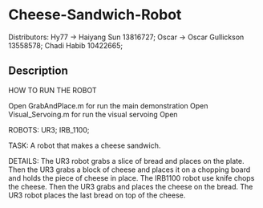 # Cheese-Sandwich-Robot

Distributors: Hy77 -> Haiyang Sun 13816727; Oscar -> Oscar Gullickson 13558578; Chadi Habib 10422665;
## Description
HOW TO RUN THE ROBOT

Open GrabAndPlace.m for run the main demonstration
Open Visual_Servoing.m for run the visual servoing
Open 


ROBOTS: 
       UR3;
       IRB_1100;
       
TASK: 
A robot that makes a cheese sandwich. 

DETAILS: 
The UR3 robot grabs a slice of bread and places on the plate. Then the UR3 grabs a block of cheese and places it on a chopping board and holds the piece of cheese in place. The IRB1100 robot use knife chops the cheese. Then the UR3 grabs and places the cheese on the bread. The UR3 robot places the last bread on top of the cheese.

